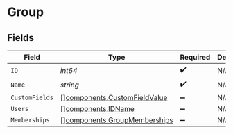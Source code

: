 # Group


## Fields

| Field                                                                        | Type                                                                         | Required                                                                     | Description                                                                  |
| ---------------------------------------------------------------------------- | ---------------------------------------------------------------------------- | ---------------------------------------------------------------------------- | ---------------------------------------------------------------------------- |
| `ID`                                                                         | *int64*                                                                      | :heavy_check_mark:                                                           | N/A                                                                          |
| `Name`                                                                       | *string*                                                                     | :heavy_check_mark:                                                           | N/A                                                                          |
| `CustomFields`                                                               | [][components.CustomFieldValue](../../models/components/customfieldvalue.md) | :heavy_minus_sign:                                                           | N/A                                                                          |
| `Users`                                                                      | [][components.IDName](../../models/components/idname.md)                     | :heavy_minus_sign:                                                           | N/A                                                                          |
| `Memberships`                                                                | [][components.GroupMemberships](../../models/components/groupmemberships.md) | :heavy_minus_sign:                                                           | N/A                                                                          |